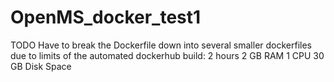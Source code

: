 # OpenMS_docker_test1

TODO Have to break the Dockerfile down into several smaller dockerfiles due to limits of the automated dockerhub build:
2 hours
2 GB RAM
1 CPU
30 GB Disk Space

